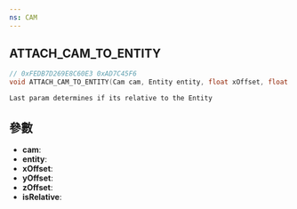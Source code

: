 ```yaml
---
ns: CAM
---
```

## ATTACH_CAM_TO_ENTITY

```c
// 0xFEDB7D269E8C60E3 0xAD7C45F6
void ATTACH_CAM_TO_ENTITY(Cam cam, Entity entity, float xOffset, float yOffset, float zOffset, BOOL isRelative);
```

```
Last param determines if its relative to the Entity  
```

## 參數
* **cam**: 
* **entity**: 
* **xOffset**: 
* **yOffset**: 
* **zOffset**: 
* **isRelative**: 

